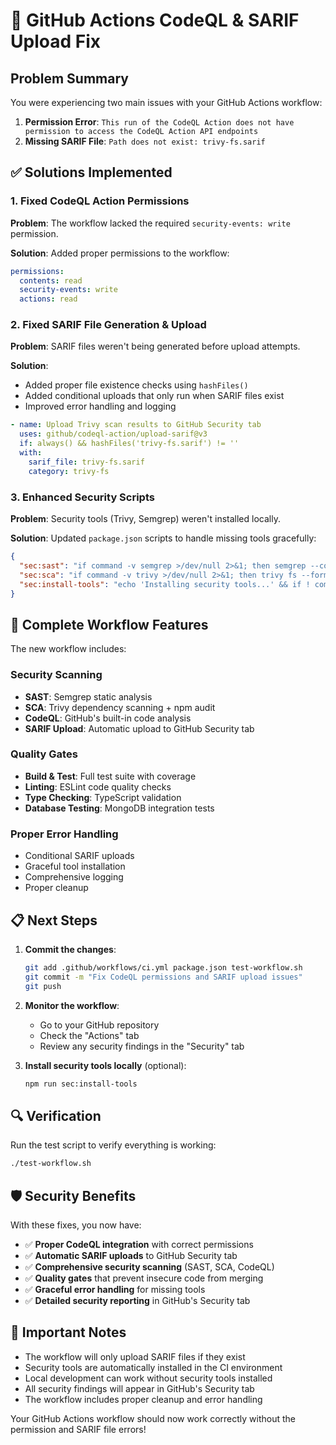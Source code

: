 # 🔧 GitHub Actions CodeQL & SARIF Upload Fix

## Problem Summary

You were experiencing two main issues with your GitHub Actions workflow:

1. **Permission Error**: `This run of the CodeQL Action does not have permission to access the CodeQL Action API endpoints`
2. **Missing SARIF File**: `Path does not exist: trivy-fs.sarif`

## ✅ Solutions Implemented

### 1. Fixed CodeQL Action Permissions

**Problem**: The workflow lacked the required `security-events: write` permission.

**Solution**: Added proper permissions to the workflow:

```yaml
permissions:
  contents: read
  security-events: write
  actions: read
```

### 2. Fixed SARIF File Generation & Upload

**Problem**: SARIF files weren't being generated before upload attempts.

**Solution**: 
- Added proper file existence checks using `hashFiles()`
- Added conditional uploads that only run when SARIF files exist
- Improved error handling and logging

```yaml
- name: Upload Trivy scan results to GitHub Security tab
  uses: github/codeql-action/upload-sarif@v3
  if: always() && hashFiles('trivy-fs.sarif') != ''
  with:
    sarif_file: trivy-fs.sarif
    category: trivy-fs
```

### 3. Enhanced Security Scripts

**Problem**: Security tools (Trivy, Semgrep) weren't installed locally.

**Solution**: Updated `package.json` scripts to handle missing tools gracefully:

```json
{
  "sec:sast": "if command -v semgrep >/dev/null 2>&1; then semgrep --config=auto --config=p/owasp-top-ten --config=p/nodejs --config=p/security-audit --config=p/secrets --sarif --output=semgrep-local.sarif .; else echo '⚠️ Semgrep not installed. Install with: pip install semgrep'; fi",
  "sec:sca": "if command -v trivy >/dev/null 2>&1; then trivy fs --format sarif --output trivy-local.sarif .; else echo '⚠️ Trivy not installed. Install with: curl -sfL https://raw.githubusercontent.com/aquasecurity/trivy/main/contrib/install.sh | sh -s -- -b /usr/local/bin'; fi && npm audit --audit-level=high",
  "sec:install-tools": "echo 'Installing security tools...' && if ! command -v semgrep >/dev/null 2>&1; then echo 'Installing Semgrep...' && pip install semgrep; fi && if ! command -v trivy >/dev/null 2>&1; then echo 'Installing Trivy...' && curl -sfL https://raw.githubusercontent.com/aquasecurity/trivy/main/contrib/install.sh | sh -s -- -b /usr/local/bin; fi"
}
```

## 🚀 Complete Workflow Features

The new workflow includes:

### Security Scanning
- **SAST**: Semgrep static analysis
- **SCA**: Trivy dependency scanning + npm audit
- **CodeQL**: GitHub's built-in code analysis
- **SARIF Upload**: Automatic upload to GitHub Security tab

### Quality Gates
- **Build & Test**: Full test suite with coverage
- **Linting**: ESLint code quality checks
- **Type Checking**: TypeScript validation
- **Database Testing**: MongoDB integration tests

### Proper Error Handling
- Conditional SARIF uploads
- Graceful tool installation
- Comprehensive logging
- Proper cleanup

## 📋 Next Steps

1. **Commit the changes**:
   ```bash
   git add .github/workflows/ci.yml package.json test-workflow.sh
   git commit -m "Fix CodeQL permissions and SARIF upload issues"
   git push
   ```

2. **Monitor the workflow**:
   - Go to your GitHub repository
   - Check the "Actions" tab
   - Review any security findings in the "Security" tab

3. **Install security tools locally** (optional):
   ```bash
   npm run sec:install-tools
   ```

## 🔍 Verification

Run the test script to verify everything is working:

```bash
./test-workflow.sh
```

## 🛡️ Security Benefits

With these fixes, you now have:

- ✅ **Proper CodeQL integration** with correct permissions
- ✅ **Automatic SARIF uploads** to GitHub Security tab
- ✅ **Comprehensive security scanning** (SAST, SCA, CodeQL)
- ✅ **Quality gates** that prevent insecure code from merging
- ✅ **Graceful error handling** for missing tools
- ✅ **Detailed security reporting** in GitHub's Security tab

## 🚨 Important Notes

- The workflow will only upload SARIF files if they exist
- Security tools are automatically installed in the CI environment
- Local development can work without security tools installed
- All security findings will appear in GitHub's Security tab
- The workflow includes proper cleanup and error handling

Your GitHub Actions workflow should now work correctly without the permission and SARIF file errors!
